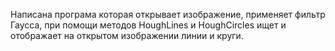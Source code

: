 Написана програма которая открывает изображение, применяет фильтр Гаусса, при помощи методов HoughLines и HoughCircles ищет и отображает на открытом изображении линии и круги.